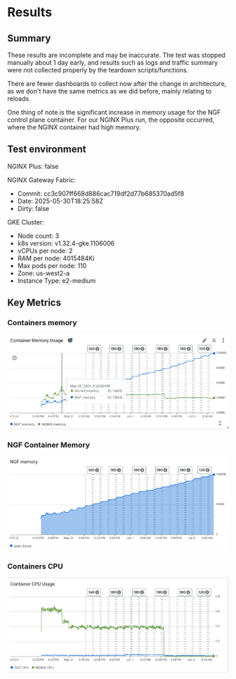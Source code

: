 # Results

## Summary

These results are incomplete and may be inaccurate. The test was stopped manually about 1 day early, and results such as logs and traffic summary were not collected properly by the teardown scripts/functions.

There are fewer dashboards to collect now after the change in architecture, as we don't have the same metrics as we did before, mainly relating to reloads.

One thing of note is the significant increase in memory usage for the NGF control plane container. For our NGINX Plus run, the opposite occurred, where the NGINX container had high memory.

## Test environment

NGINX Plus: false

NGINX Gateway Fabric:

- Commit: cc3c907ff668d886cac719df2d77b685370ad5f8
- Date: 2025-05-30T18:25:58Z
- Dirty: false

GKE Cluster:

- Node count: 3
- k8s version: v1.32.4-gke.1106006
- vCPUs per node: 2
- RAM per node: 4015484Ki
- Max pods per node: 110
- Zone: us-west2-a
- Instance Type: e2-medium

## Key Metrics

### Containers memory

![oss-memory.png](oss-memory.png)

### NGF Container Memory

![oss-ngf-memory.png](oss-ngf-memory.png)

### Containers CPU

![oss-cpu.png](oss-cpu.png)
